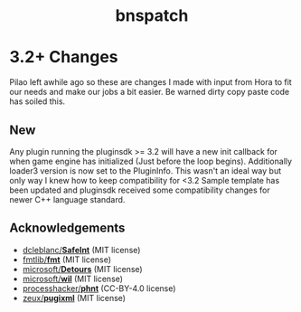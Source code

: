 # <p align="center">bnspatch</p>
# 3.2+ Changes
Pilao left awhile ago so these are changes I made with input from Hora to fit our needs and make our jobs a bit easier. Be warned dirty copy paste code has soiled this.

## New
Any plugin running the pluginsdk >= 3.2 will have a new init callback for when game engine has initialized (Just before the loop begins). 
Additionally loader3 version is now set to the PluginInfo. This wasn't an ideal way but only way I knew how to keep compatibility for <3.2
Sample template has been updated and pluginsdk received some compatibility changes for newer C++ language standard.
## Acknowledgements
- [dcleblanc/**SafeInt**][3.0] (MIT license)
- [fmtlib/**fmt**][3.1] (MIT license)
- [microsoft/**Detours**][3.2] (MIT license)
- [microsoft/**wil**][3.3] (MIT license)
- [processhacker/**phnt**][3.4] (CC-BY-4.0 license)
- [zeux/**pugixml**][3.5] (MIT license)

[3.0]: https://github.com/dcleblanc/SafeInt
[3.1]: https://github.com/fmtlib/fmt
[3.2]: https://github.com/microsoft/Detours
[3.3]: https://github.com/microsoft/wil
[3.4]: https://github.com/processhacker/phnt
[3.5]: https://github.com/zeux/pugixml

